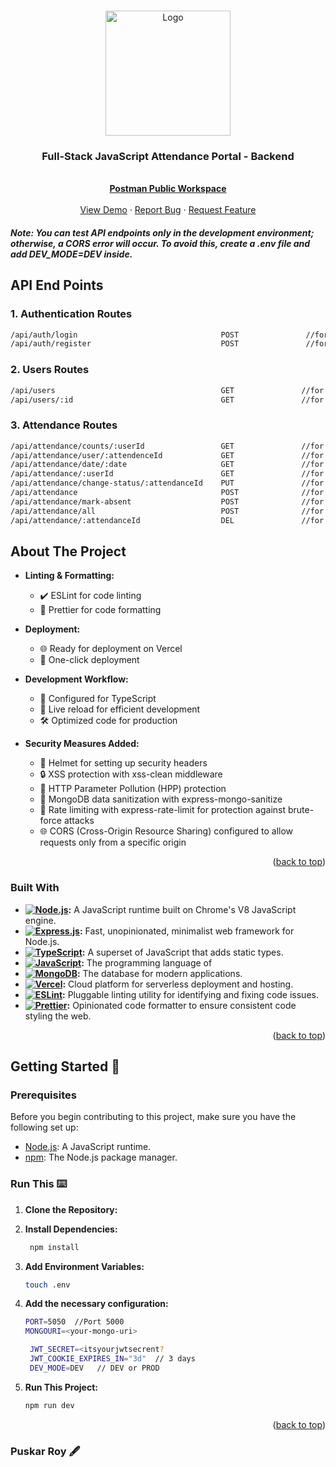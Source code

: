<a name="readme-top"></a>

<br />
<div align="center">
  <a href="https://github.com/Puskar-Roy/Attendance-System---Backend">
    <img src="https://attendancee.vercel.app/logo1.png" alt="Logo" width="200" height="200">
  </a>


  <h3 align="center">Full-Stack JavaScript Attendance Portal - Backend</h3>

  <p align="center">
    <br />
    <a href="https://www.postman.com/warped-resonance-359125/workspace/attendance-system"><strong>Postman Public Workspace</strong></a>
    <br />
    <br />
    <a href="https://timekeeper-api.vercel.app">View Demo</a>
    ·
    <a href="https://github.com/Puskar-Roy/Attendance-System---Backend/issues">Report Bug</a>
    ·
    <a href="https://github.com/Puskar-Roy/Attendance-System---Backend/issues">Request Feature</a>
  </p>
</div>



##### Note: *You can test API endpoints only in the development environment; otherwise, a CORS error will occur. To avoid this, create a .env file and add DEV_MODE=DEV inside.*

## API End Points

### 1. Authentication Routes
```bash
/api/auth/login                                POST               //for login
/api/auth/register                             POST               //for register
```

### 2. Users Routes

```bash
/api/users                                     GET               //for all users
/api/users/:id                                 GET               //for a single user
```

### 3. Attendance Routes

```bash
/api/attendance/counts/:userId                 GET               //for the number of attendance
/api/attendance/user/:attendenceId             GET               //for a single attendance
/api/attendance/date/:date                     GET               //for all the attendances of a date
/api/attendance/:userId                        GET               //for all the attendances of a user
/api/attendance/change-status/:attendanceId    PUT               //for change the status of an attendance
/api/attendance                                POST              //for create an attendance
/api/attendance/mark-absent                    POST              //for marking the absent users
/api/attendance/all                            POST              //for create all attendance
/api/attendance/:attendanceId                  DEL               //for delete an attendance
```











## About The Project


- **Linting & Formatting:**
  - ✔️ ESLint for code linting
  - 🎨 Prettier for code formatting

- **Deployment:**
  - 🌐 Ready for deployment on Vercel
  - 🚀 One-click deployment

- **Development Workflow:**
  - 🔧 Configured for TypeScript
  - 🔄 Live reload for efficient development
  - 🛠 Optimized code for production

- **Security Measures Added:**
  - 🔐 Helmet for setting up security headers
  - 🔒 XSS protection with xss-clean middleware
  - 🚧 HTTP Parameter Pollution (HPP) protection
  - 🧼 MongoDB data sanitization with express-mongo-sanitize
  - 🚦 Rate limiting with express-rate-limit for protection against brute-force attacks
  - 🌐 CORS (Cross-Origin Resource Sharing) configured to allow requests only from a specific origin  


<p align="right">(<a href="#readme-top">back to top</a>)</p>

### Built With



- **[![Node.js](https://img.shields.io/badge/Node.js-43853D?style=for-the-badge&logo=node.js&logoColor=white)](https://nodejs.org/):** A JavaScript runtime built on Chrome's V8 JavaScript engine.
- **[![Express.js](https://img.shields.io/badge/Express.js-404D59?style=for-the-badge)](https://expressjs.com/):** Fast, unopinionated, minimalist web framework for Node.js.
- **[![TypeScript](https://shields.io/badge/TypeScript-3178C6?logo=TypeScript&logoColor=FFF&style=flat-square)](https://www.typescriptlang.org/):** A superset of JavaScript that adds static types.
- **[![JavaScript](https://img.shields.io/badge/JavaScript-323330?style=for-the-badge&logo=javascript&logoColor=F7DF1E)](https://developer.mozilla.org/en-US/docs/Web/JavaScript):** The programming language of 
- **[![MongoDB](https://img.shields.io/badge/MongoDB-4EA94B?style=for-the-badge&logo=mongodb&logoColor=white)](https://www.mongodb.com/):** The database for modern applications.
- **[![Vercel](https://img.shields.io/badge/Vercel-000000?style=for-the-badge&logo=vercel&logoColor=white)](https://vercel.com/):** Cloud platform for serverless deployment and hosting.
- **[![ESLint](https://img.shields.io/badge/ESLint-4B32C3?style=for-the-badge&logo=eslint&logoColor=white)](https://eslint.org/):** Pluggable linting utility for identifying and fixing code issues.
- **[![Prettier](https://img.shields.io/badge/Prettier-F7B93E?style=for-the-badge&logo=prettier&logoColor=white)](https://prettier.io/):** Opinionated code formatter to ensure consistent code styling the web.



<p align="right">(<a href="#readme-top">back to top</a>)</p>


## Getting Started 🚀

### Prerequisites
Before you begin contributing to this project, make sure you have the following set up:

- [Node.js](https://nodejs.org/): A JavaScript runtime.
- [npm](https://www.npmjs.com/): The Node.js package manager.

### Run This ⌨️

1. **Clone the Repository:**


2. **Install Dependencies:**
   ```bash
    npm install
   ```
3. **Add Environment Variables:**
   ```bash
   touch .env
   ```
4. **Add the necessary configuration:**
   ```bash
   PORT=5050  //Port 5000 
   MONGOURI=<your-mongo-uri>

    JWT_SECRET=<itsyourjwtsecrent?
    JWT_COOKIE_EXPIRES_IN="3d"  // 3 days
    DEV_MODE=DEV   // DEV or PROD
   ```
5. **Run This Project:**
   ```bash
   npm run dev
   ```

   <p align="right">(<a href="#readme-top">back to top</a>)</p>

### Puskar Roy 🖋️






